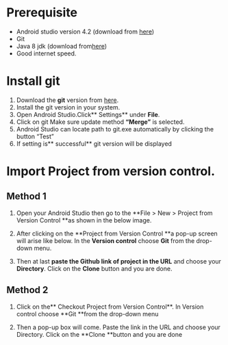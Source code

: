 <div class="cell markdown" id="IWnOk_hgbKNi">


# Prerequisite

  - Android studio version 4.2 (download from
    [here](https://developer.android.com/studio))
  - Git  
  - Java 8 jdk (download
    from[here](https://www.oracle.com/in/java/technologies/javase/javase-jdk8-downloads.html))
  - Good internet speed.

# Install git

1.  Download the **git** version from
    [here](https://git-scm.com/download/win).
2.  Install the git version in your system.
3.  Open Android Studio.Click\*\* Settings\*\* under **File**.
4.  Click on git Make sure update method **“Merge”** is selected.
5.  Android Studio can locate path to git.exe automatically by clicking
    the button “Test”
6.  If setting is\*\* successful\*\* git version will be displayed

# Import Project from version control.

## Method 1

1.  Open your Android Studio then go to the **File \> New \> Project
    from Version Control **as shown in the below image.

2.  After clicking on the **Project from Version Control **a pop-up
    screen will arise like below. In the **Version control** choose
    **Git** from the drop-down menu.

3.  Then at last **paste the Github link of project in the URL** and
    choose your **Directory**. Click on the **Clone** button and you are
    done.

## Method 2

1.  Click on the\*\* Checkout Project from Version Control**. In Version
    control choose **Git \*\*from the drop-down menu

2.  Then a pop-up box will come. Paste the link in the URL and choose
    your Directory. Click on the **Clone **button and you are done

</div>
